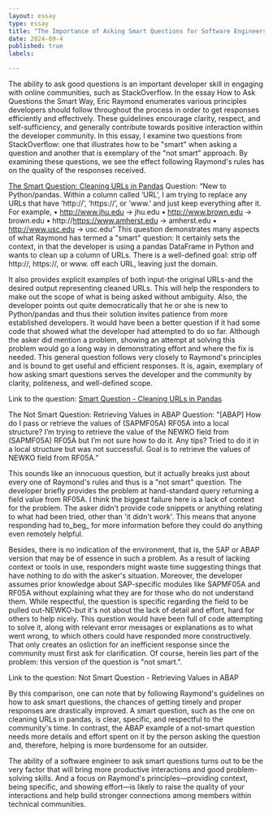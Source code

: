 ```yaml
---
layout: essay
type: essay
title: "The Importance of Asking Smart Questions for Software Engineers"
date: 2024-09-4
published: true
labels:

---
```


The ability to ask good questions is an important developer skill in engaging with online communities, such as StackOverflow. In the essay How to Ask Questions the Smart Way, Eric Raymond enumerates various principles developers should follow throughout the process in order to get responses efficiently and effectively. These guidelines encourage clarity, respect, and self-sufficiency, and generally contribute towards positive interaction within the developer community. In this essay, I examine two questions from StackOverflow: one that illustrates how to be "smart" when asking a question and another that is exemplary of the "not smart" approach. By examining these questions, we see the effect following Raymond's rules has on the quality of the responses received.

[The Smart Question: Cleaning URLs in Pandas](https://stackoverflow.com/questions/78980323/how-to-remove-http-https-or-www-from-string-in-pandas)
Question:
“New to Python/pandas. Within a column called ‘URL’, I am trying to replace any URLs that have ‘http://’, ‘https://’, or ‘www.’ and just keep everything after it.
For example,
	•	http://www.jhu.edu → jhu.edu
	•	http://www.brown.edu → brown.edu
	•	http://https://www.amherst.edu → amherst.edu
	•	http://www.usc.edu → usc.edu”
This question demonstrates many aspects of what Raymond has termed a "smart" question: It certainly sets the context, in that the developer is using a pandas DataFrame in Python and wants to clean up a column of URLs. There is a well-defined goal: strip off http://, https://, or www. off each URL, leaving just the domain.

It also provides explicit examples of both input-the original URLs-and the desired output representing cleaned URLs. This will help the responders to make out the scope of what is being asked without ambiguity. Also, the developer points out quite democratically that he or she is new to Python/pandas and thus their solution invites patience from more established developers.
It would have been a better question if it had some code that showed what the developer had attempted to do so far. Although the asker did mention a problem, showing an attempt at solving this problem would go a long way in demonstrating effort and where the fix is needed.
This general question follows very closely to Raymond's principles and is bound to get useful and efficient responses. It is, again, exemplary of how asking smart questions serves the developer and the community by clarity, politeness, and well-defined scope.

Link to the question:
[Smart Question - Cleaning URLs in Pandas](https://stackoverflow.com/questions/78980323/how-to-remove-http-https-or-www-from-string-in-pandas)

The Not Smart Question: Retrieving Values in ABAP
Question:
	”[ABAP] How do I pass or retrieve the values of (SAPMF05A) RF05A into a local structure?
I’m trying to retrieve the value of the NEWKO field from (SAPMF05A) RF05A but I’m not sure how to do it. Any tips? Tried to do it in a local structure but was not successful.
Goal is to retrieve the values of NEWKO field from RF05A.”

This sounds like an innocuous question, but it actually breaks just about every one of Raymond's rules and thus is a "not smart" question. The developer briefly provides the problem at hand-standard query returning a field value from RF05A. I think the biggest failure here is a lack of context for the problem. The asker didn't provide code snippets or anything relating to what had been tried, other than 'it didn't work'. This means that anyone responding had to_beg_ for more information before they could do anything even remotely helpful.

Besides, there is no indication of the environment, that is, the SAP or ABAP version that may be of essence in such a problem. As a result of lacking context or tools in use, responders might waste time suggesting things that have nothing to do with the asker's situation. Moreover, the developer assumes prior knowledge about SAP-specific modules like SAPMF05A and RF05A without explaining what they are for those who do not understand them.
While respectful, the question is specific regarding the field to be pulled out-NEWKO-but it's not about the lack of detail and effort, hard for others to help nicely. This question would have been full of code attempting to solve it, along with relevant error messages or explanations as to what went wrong, to which others could have responded more constructively.
That only creates an osliction for an inefficient response since the community must first ask for clarification. Of course, herein lies part of the problem: this version of the question is "not smart.".

Link to the question:
Not Smart Question - Retrieving Values in ABAP

By this comparison, one can note that by following Raymond's guidelines on how to ask smart questions, the chances of getting timely and proper responses are drastically improved. A smart question, such as the one on cleaning URLs in pandas, is clear, specific, and respectful to the community's time. In contrast, the ABAP example of a not-smart question needs more details and effort spent on it by the person asking the question and, therefore, helping is more burdensome for an outsider.

The ability of a software engineer to ask smart questions turns out to be the very factor that will bring more productive interactions and good problem-solving skills. And a focus on Raymond's principles—providing context, being specific, and showing effort—is likely to raise the quality of your interactions and help build stronger connections among members within technical communities.
